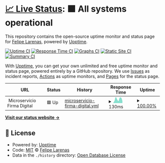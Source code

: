 # [📈 Live Status](https://Flarenaster.github.io/upptime): <!--live status--> **🟩 All systems operational**

This repository contains the open-source uptime monitor and status page for [Felipe Larenas](https://Flarenaster.github.io/upptime), powered by [Upptime](https://github.com/upptime/upptime).

[![Uptime CI](https://github.com/Flarenaster/upptime/workflows/Uptime%20CI/badge.svg)](https://github.com/Flarenaster/upptime/actions?query=workflow%3A%22Uptime+CI%22)
[![Response Time CI](https://github.com/Flarenaster/upptime/workflows/Response%20Time%20CI/badge.svg)](https://github.com/Flarenaster/upptime/actions?query=workflow%3A%22Response+Time+CI%22)
[![Graphs CI](https://github.com/Flarenaster/upptime/workflows/Graphs%20CI/badge.svg)](https://github.com/Flarenaster/upptime/actions?query=workflow%3A%22Graphs+CI%22)
[![Static Site CI](https://github.com/Flarenaster/upptime/workflows/Static%20Site%20CI/badge.svg)](https://github.com/Flarenaster/upptime/actions?query=workflow%3A%22Static+Site+CI%22)
[![Summary CI](https://github.com/Flarenaster/upptime/workflows/Summary%20CI/badge.svg)](https://github.com/Flarenaster/upptime/actions?query=workflow%3A%22Summary+CI%22)

With [Upptime](https://upptime.js.org), you can get your own unlimited and free uptime monitor and status page, powered entirely by a GitHub repository. We use [Issues](https://github.com/Flarenaster/upptime/issues) as incident reports, [Actions](https://github.com/Flarenaster/upptime/actions) as uptime monitors, and [Pages](https://Flarenaster.github.io/upptime) for the status page.

<!--start: status pages-->
<!-- This summary is generated by Upptime (https://github.com/upptime/upptime) -->
<!-- Do not edit this manually, your changes will be overwritten -->
<!-- prettier-ignore -->
| URL | Status | History | Response Time | Uptime |
| --- | ------ | ------- | ------------- | ------ |
| <img alt="" src="https://icons.duckduckgo.com/ip3/null.ico" height="13"> Microservicio Firma Digital | 🟩 Up | [microservicio-firma-digital.yml](https://github.com/Flarenaster/upptime/commits/HEAD/history/microservicio-firma-digital.yml) | <details><summary><img alt="Response time graph" src="./graphs/microservicio-firma-digital/response-time-week.png" height="20"> 130ms</summary><br><a href="https://Flarenaster.github.io/upptime/history/microservicio-firma-digital"><img alt="Response time 145" src="https://img.shields.io/endpoint?url=https%3A%2F%2Fraw.githubusercontent.com%2FFlarenaster%2Fupptime%2FHEAD%2Fapi%2Fmicroservicio-firma-digital%2Fresponse-time.json"></a><br><a href="https://Flarenaster.github.io/upptime/history/microservicio-firma-digital"><img alt="24-hour response time 125" src="https://img.shields.io/endpoint?url=https%3A%2F%2Fraw.githubusercontent.com%2FFlarenaster%2Fupptime%2FHEAD%2Fapi%2Fmicroservicio-firma-digital%2Fresponse-time-day.json"></a><br><a href="https://Flarenaster.github.io/upptime/history/microservicio-firma-digital"><img alt="7-day response time 130" src="https://img.shields.io/endpoint?url=https%3A%2F%2Fraw.githubusercontent.com%2FFlarenaster%2Fupptime%2FHEAD%2Fapi%2Fmicroservicio-firma-digital%2Fresponse-time-week.json"></a><br><a href="https://Flarenaster.github.io/upptime/history/microservicio-firma-digital"><img alt="30-day response time 124" src="https://img.shields.io/endpoint?url=https%3A%2F%2Fraw.githubusercontent.com%2FFlarenaster%2Fupptime%2FHEAD%2Fapi%2Fmicroservicio-firma-digital%2Fresponse-time-month.json"></a><br><a href="https://Flarenaster.github.io/upptime/history/microservicio-firma-digital"><img alt="1-year response time 145" src="https://img.shields.io/endpoint?url=https%3A%2F%2Fraw.githubusercontent.com%2FFlarenaster%2Fupptime%2FHEAD%2Fapi%2Fmicroservicio-firma-digital%2Fresponse-time-year.json"></a></details> | <details><summary><a href="https://Flarenaster.github.io/upptime/history/microservicio-firma-digital">100.00%</a></summary><a href="https://Flarenaster.github.io/upptime/history/microservicio-firma-digital"><img alt="All-time uptime 100.00%" src="https://img.shields.io/endpoint?url=https%3A%2F%2Fraw.githubusercontent.com%2FFlarenaster%2Fupptime%2FHEAD%2Fapi%2Fmicroservicio-firma-digital%2Fuptime.json"></a><br><a href="https://Flarenaster.github.io/upptime/history/microservicio-firma-digital"><img alt="24-hour uptime 100.00%" src="https://img.shields.io/endpoint?url=https%3A%2F%2Fraw.githubusercontent.com%2FFlarenaster%2Fupptime%2FHEAD%2Fapi%2Fmicroservicio-firma-digital%2Fuptime-day.json"></a><br><a href="https://Flarenaster.github.io/upptime/history/microservicio-firma-digital"><img alt="7-day uptime 100.00%" src="https://img.shields.io/endpoint?url=https%3A%2F%2Fraw.githubusercontent.com%2FFlarenaster%2Fupptime%2FHEAD%2Fapi%2Fmicroservicio-firma-digital%2Fuptime-week.json"></a><br><a href="https://Flarenaster.github.io/upptime/history/microservicio-firma-digital"><img alt="30-day uptime 100.00%" src="https://img.shields.io/endpoint?url=https%3A%2F%2Fraw.githubusercontent.com%2FFlarenaster%2Fupptime%2FHEAD%2Fapi%2Fmicroservicio-firma-digital%2Fuptime-month.json"></a><br><a href="https://Flarenaster.github.io/upptime/history/microservicio-firma-digital"><img alt="1-year uptime 100.00%" src="https://img.shields.io/endpoint?url=https%3A%2F%2Fraw.githubusercontent.com%2FFlarenaster%2Fupptime%2FHEAD%2Fapi%2Fmicroservicio-firma-digital%2Fuptime-year.json"></a></details>

<!--end: status pages-->

[**Visit our status website →**](https://Flarenaster.github.io/upptime)

## 📄 License

- Powered by: [Upptime](https://github.com/upptime/upptime)
- Code: [MIT](./LICENSE) © [Felipe Larenas](https://Flarenaster.github.io/upptime)
- Data in the `./history` directory: [Open Database License](https://opendatacommons.org/licenses/odbl/1-0/)

